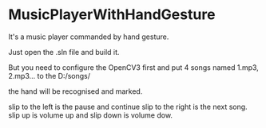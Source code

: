 # MusicPlayerWithHandGesture
It's a music player commanded by hand gesture.




Just open the .sln file and build it.

But you need to configure the OpenCV3 first and put 4 songs named 1.mp3, 2.mp3... to the D:/songs/

the hand will be recognised and marked. 

slip to the left is the pause and continue
slip to the right is the next song.
slip up is volume up and slip down is volume dow.

